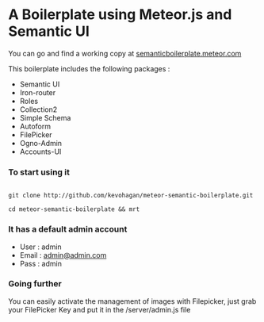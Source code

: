 
A Boilerplate using Meteor.js and Semantic UI
===========================

You can go and find a working copy at [semanticboilerplate.meteor.com](http://semanticboilerplate.meteor.com)

This boilerplate includes the following packages :

* Semantic UI
* Iron-router
* Roles
* Collection2
* Simple Schema
* Autoform
* FilePicker
* Ogno-Admin
* Accounts-UI


### To start using it

```

git clone http://github.com/kevohagan/meteor-semantic-boilerplate.git

cd meteor-semantic-boilerplate && mrt

```


### It has a default admin account

* User : admin
* Email : admin@admin.com
* Pass : admin


### Going further

You can easily activate the management of images with Filepicker, just grab your FilePicker Key
and put it in the /server/admin.js file